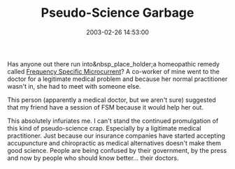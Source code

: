 ﻿---
layout: post
title: "Pseudo-Science Garbage"
comments: false
date: 2003-02-26 14:53:00
updated: 2004-05-05 13:43:00
categories:
 - Opinions, Politics, Rants
subtext-id: 120fccd1-4941-4c4a-9071-aa7e32ac8215
alias: /blog/Pseudo-Science-Garbage.aspx
---


Has anyone out there run into&nbsp_place_holder;a homeopathic remedy called [Frequency Specific Microcurrent](http://www.cemmed.com/fsm_intro1.htm)? A co-worker of mine went to the doctor for a legitimate medical problem and because her normal practitioner wasn't in, she had to meet with someone else.

This person (apparently a medical doctor, but we aren't sure) suggested that my friend have a session of FSM because it would help her out.

This absolutely infuriates me. I can't stand the continued promulgation of this kind of pseudo-science crap. Especially by a ligitimate medical practitioner. Just because our insurance companies have started accepting accupuncture and chiropractic as medical alternatives doesn't make them good science. People are being confused by their government, by the press and now by people who should know better... their doctors.
